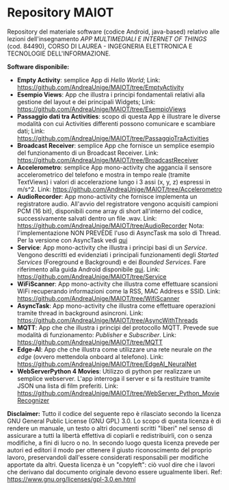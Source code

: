 # Repository MAIOT
Repository del materiale software (codice Android, java-based) relativo alle lezioni dell'insegnamento _APP MULTIMEDIALI E INTERNET OF THINGS_ (cod. 84490), CORSO DI LAUREA - INGEGNERIA ELETTRONICA E TECNOLOGIE DELL'INFORMAZIONE.

__Software disponibile:__
  - __Empty Activity__: semplice App di _Hello World_; Link: https://github.com/AndreaUnige/MAIOT/tree/EmptyActivity
  - __Esempio Views__: App che illustra i principi fondamentali relativi alla gestione del layout e dei principali Widgets; Link: https://github.com/AndreaUnige/MAIOT/tree/EsempioViews
  - __Passaggio dati tra Activities__: scopo di questa App è illustrare le diverse modalità con cui Activities differenti possono comunicare e scambiare dati; Link: https://github.com/AndreaUnige/MAIOT/tree/PassaggioTraActivities
  - __Broadcast Receiver__: semplice App che fornisce un semplice esempio del funzionamento di un Broadcast Receiver. Link: https://github.com/AndreaUnige/MAIOT/tree/BroadcastReceiver
  - __Accelerometro__: semplice App mono-activity che aggancia il sensore accelerometrico del telefono e mostra in tempo reale (tramite TextViews) i valori di accelerazione lungo i 3 assi (x, y, z) espressi in m/s^2. Link: https://github.com/AndreaUnige/MAIOT/tree/Accelerometro
  - __AudioRecorder__: App mono-activity che fornisce implementa un registratore audio. All'avvio del registratore vengono acquisiti campioni PCM (16 bit), disponibili come array di short all'interno del codice, successivamente salvati dentro un file .wav. Link: https://github.com/AndreaUnige/MAIOT/tree/AudioRecorder
Nota: l'implementazione NON PREVEDE l'uso di AsyncTask ma solo di Thread. Per la versione con AsyncTask vedi [qui](https://2022.aulaweb.unige.it/mod/folder/view.php?id=112359)
  - __Service__: App mono-activity che illustra i principi basi di un _Service_. Vengono descritti ed evidenziati i principali funzionamenti degli _Started  Services_ (Foreground e Background) e dei _Bounded Services_. Fare riferimento alla guida Android disponibile [qui](https://developer.android.com/guide/components/services). Link: https://github.com/AndreaUnige/MAIOT/tree/Service
  - __WiFiScanner__: App mono-activity che illustra come effettuare scansioni WiFi recuperando informazioni come la RSS, MAC Address e SSID. Link: https://github.com/AndreaUnige/MAIOT/tree/WifiScanner
  - __AsyncTask__: App mono-activity che illustra come effettuare operazioni tramite thread in background asincroni. Link: https://github.com/AndreaUnige/MAIOT/tree/AsyncWithThreads
  - __MQTT__: App che che illustra i principi del protocollo MQTT. Prevede sue modalità di funzionamento: _Publisher_ e _Subscriber_. Link: https://github.com/AndreaUnige/MAIOT/tree/MQTT
  - __Edge-AI__: App che che illustra come utilizzare una rete neurale <i>on the edge</i> (ovvero mettendola onboard al telefono). Link: https://github.com/AndreaUnige/MAIOT/tree/EdgeAI_NeuralNet
- __WebServerPython 4 Movies__: Utilizzo di python per realizzare un semplice webserver. L'app interroga il server e si fa restituire tramite JSON una lista di film preferiti. Link: https://github.com/AndreaUnige/MAIOT/tree/WebServer_Python_MovieRecognizer

    
__Disclaimer:__
Tutto il codice del seguente repo è rilasciato secondo la licenza GNU General Public License (GNU GPL) 3.0.
Lo scopo di questa licenza è di rendere un manuale, un testo o altri documenti scritti "liberi" nel senso di assicurare a tutti la libertà effettiva di copiarli e redistribuirli, con o senza modifiche, a fini di lucro o no. In secondo luogo questa licenza prevede per autori ed editori il modo per ottenere il giusto riconoscimento del proprio lavoro, preservandoli dall'essere considerati responsabili per modifiche apportate da altri. Questa licenza è un "copyleft": ciò vuol dire che i lavori che derivano dal documento originale devono essere ugualmente liberi.
Ref: https://www.gnu.org/licenses/gpl-3.0.en.html

